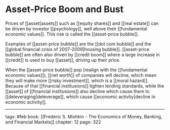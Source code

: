 # Asset-Price Boom and Bust
Prices of [[asset|assets]] such as [[equity shares]] and [[real estate]] can be driven by investor [[psychology]], well above their [[fundamental economic values]]. This rise is called the [[asset-price bubble]].

Examples of [[asset-price bubble]] are the [[dot com bubble]] and the [[global financial crisis of 2007-2009|housing bubble]]. [[asset-price bubble]] are often also driven by [[credit boom]] where a large increase in [[credit]] is used to buy [[asset]], driving up their price.

When the [[asset-price bubble]] pop (realign with the [[fundamental economic values]]), [[net worth]] of companies will decline, which mean they will make more [[risky investment]], which is a [[moral hazard]]. Because of that [[financial institusions]] tighten lending standards, while the [[asset]] of [[financial institusions]] also decline which cause them to [[deleveraging|deleverage]], which cause [[economic activity|decline in economic activity]].

___
tags: #feb 
book: [[Frederic S. Mishkin - The Economics of Money, Banking, and Financial Markets]]
chapter: 12
page: 322
